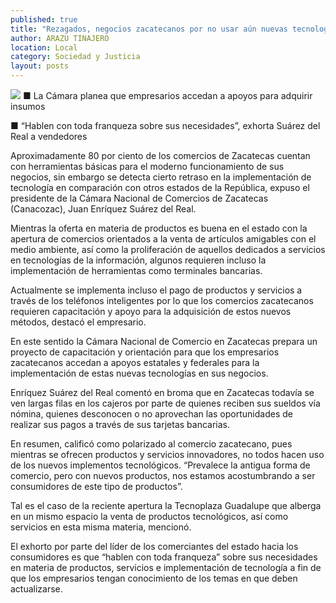 ```yaml
---
published: true
title: "Rezagados, negocios zacatecanos por no usar aún nuevas tecnologías: Canacozac"
author: ARAZU TINAJERO
location: Local
category: Sociedad y Justicia
layout: posts
---
```


![](http://i.imgur.com/xbuDcT9m.jpg)
■ La Cámara planea que empresarios accedan a apoyos para adquirir insumos

■ “Hablen con toda franqueza sobre sus necesidades”, exhorta Suárez del Real a vendedores

Aproximadamente 80 por ciento de los comercios de Zacatecas cuentan con herramientas básicas para el moderno funcionamiento de sus negocios, sin embargo se detecta cierto retraso en la implementación de tecnología en comparación con otros estados de la República, expuso el presidente de la Cámara Nacional de Comercios de Zacatecas (Canacozac), Juan Enríquez Suárez del Real.

Mientras la oferta en materia de productos es buena en el estado con la apertura de comercios orientados a la venta de artículos amigables con el medio ambiente, así como la proliferación de aquellos dedicados a servicios en tecnologías de la información, algunos requieren incluso la implementación de herramientas como terminales bancarias.

Actualmente se implementa incluso el pago de productos y servicios a través de los teléfonos inteligentes por lo que los comercios zacatecanos requieren capacitación y apoyo para la adquisición de estos nuevos métodos, destacó el empresario.

En este sentido la Cámara Nacional de Comercio en Zacatecas prepara un proyecto de capacitación y orientación para que los empresarios zacatecanos accedan a apoyos estatales y federales para la implementación de estas nuevas tecnologías en sus negocios.

Enríquez Suárez del Real comentó en broma que en Zacatecas todavía se ven largas filas en los cajeros por parte de quienes reciben sus sueldos vía nómina, quienes desconocen o no aprovechan las oportunidades de realizar sus pagos a través de sus tarjetas bancarias.

En resumen, calificó como polarizado al comercio zacatecano, pues mientras se ofrecen productos y servicios innovadores, no todos hacen uso de los nuevos implementos tecnológicos. “Prevalece la antigua forma de comercio, pero con nuevos productos, nos estamos acostumbrando a ser consumidores de este tipo de productos”.

Tal es el caso de la reciente apertura la Tecnoplaza Guadalupe que alberga en un mismo espacio la venta de productos tecnológicos, así como servicios en esta misma materia, mencionó.

El exhorto por parte del líder de los comerciantes del estado hacia los consumidores es que “hablen con toda franqueza” sobre sus necesidades en materia de productos, servicios e implementación de tecnología a fin de que los empresarios tengan conocimiento de los temas en que deben actualizarse.

